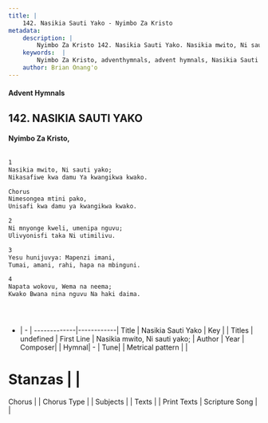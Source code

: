 ```yaml
---
title: |
    142. Nasikia Sauti Yako - Nyimbo Za Kristo
metadata:
    description: |
        Nyimbo Za Kristo 142. Nasikia Sauti Yako. Nasikia mwito, Ni sauti yako;  Nikasafiwe kwa damu Ya kwangikwa kwako.   Chorus Nimesongea mtini pako,  Unisafi kwa damu ya kwangikwa kwako.   
    keywords:  |
        Nyimbo Za Kristo, adventhymnals, advent hymnals, Nasikia Sauti Yako, Nasikia mwito, Ni sauti yako; . 
    author: Brian Onang'o
---
```


#### Advent Hymnals
## 142. NASIKIA SAUTI YAKO
####  Nyimbo Za Kristo,

```txt

1
Nasikia mwito, Ni sauti yako; 
Nikasafiwe kwa damu Ya kwangikwa kwako. 

Chorus
Nimesongea mtini pako, 
Unisafi kwa damu ya kwangikwa kwako. 

2
Ni mnyonge kweli, umenipa nguvu; 
Ulivyonisfi taka Ni utimilivu. 

3
Yesu hunijuvya: Mapenzi imani, 
Tumai, amani, rahi, hapa na mbinguni. 

4
Napata wokovu, Wema na neema; 
Kwako Bwana nina nguvu Na haki daima. 





```

- |   -  |
-------------|------------|
Title | Nasikia Sauti Yako |
Key |  |
Titles | undefined |
First Line | Nasikia mwito, Ni sauti yako;  |
Author | 
Year | 
Composer| |
Hymnal|  - |
Tune|  |
Metrical pattern | |
# Stanzas |  |
Chorus |  |
Chorus Type |  |
Subjects | |
Texts |  |
Print Texts | 
Scripture Song |  |
    
